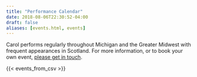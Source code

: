 ```yaml
---
title: "Performance Calendar"
date: 2018-08-06T22:30:52-04:00
draft: false
aliases: [events.html, events]
---
```


<p class="lead">Carol performs regularly throughout Michigan and the Greater Midwest with frequent appearances in Scotland. For more information, or to book your own event, <a href="/contact">please get in touch</a>. </p>

{{< events_from_csv >}}

